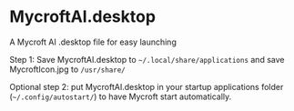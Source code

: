 # MycroftAI.desktop
A Mycroft AI .desktop file for easy launching

Step 1: Save MycroftAI.desktop to `~/.local/share/applications` and save MycroftIcon.jpg to `/usr/share/`

Optional step 2: put MycroftAI.desktop in your startup applications folder (`~/.config/autostart/`) to have Mycroft start automatically.

